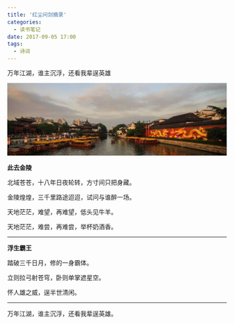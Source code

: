 ```yaml
---
title: '红尘问剑摘录'
categories:
  - 读书笔记
date: 2017-09-05 17:00
tags:
  - 诗词
---
```


万年江湖，谁主沉浮，还看我辈逞英雄

<!--more-->

![金陵](/assets/201709/9de99af365a6575773e2092d3a9e9649.jpg)

**此去金陵**

北域苍苍，十八年日夜轮转，方寸间只把身藏。

金陵煌煌，三千里路途迢迢，试问与谁醉一场。

天地茫茫，难望，再难望，低头见牛羊。

天地茫茫，难尝，再难尝，举杯奶酒香。

---

**浮生霸王**

踏破三千日月，修的一身霸体。

立则拉弓射苍穹，卧则单掌遮星空。

怀人雄之威，逞半世清闲。

---

万年江湖，谁主沉浮，还看我辈逞英雄。
